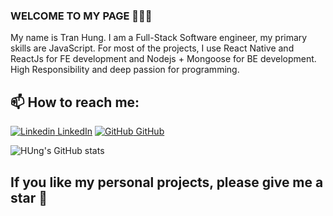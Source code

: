 ### WELCOME TO MY PAGE 👋👋👋
My name is Tran Hung. I am a Full-Stack Software engineer, my primary skills are JavaScript. For most of the projects, I use React Native and ReactJs for FE development and Nodejs + Mongoose for BE development. <br/>
High Responsibility and deep passion for programming.
## 📫 How to reach me: 

[![Linkedin](https://i.stack.imgur.com/gVE0j.png) LinkedIn](https://www.linkedin.com/in/tranhung2612/) [![GitHub](https://i.stack.imgur.com/tskMh.png) GitHub](https://github.com/TranHungKT) 


![HUng's GitHub stats](https://github-readme-stats.vercel.app/api?username=TranHungKT&show_icons=true&theme=radical&hide=contribs,issues)


## If you like my personal projects, please give me a star :star_struck:	
